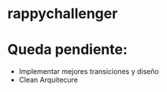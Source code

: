 # rappychallenger
# Queda pendiente:
* Implementar mejores transiciones y diseño
* Clean Arquitecure
